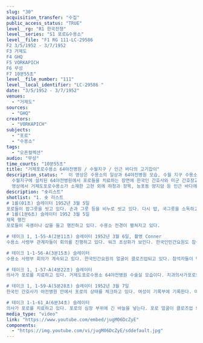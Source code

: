 ```yaml
---
slug: "30"
acquisition_transfer: "수집"
public_access_status: "TRUE"
level__rg: "R1 한국전쟁"
level__series: "S1 포로&수용소"
level__file: "F1 RG 111-LC-29586
F2 3/5/1952 - 3/7/1952
F3 거제도
F4 GHQ
F5 VORKAPICH
F6 무성
F7 10분55초"
level__file_number: "111"
level__local_identifier: "LC-29586 "
date: "3/5/1952 - 3/7/1952"
venues: 
  - "거제도"
sources: 
  - "GHQ"
creators: 
  - "VORKAPICH"
subjects: 
  - "포로"
  - "수용소"
tags: 
  - "오픈컬렉션"
audio: "무성"
time_courts: "10분55초"
title: "거제포로수용소 64야전병원 / 수월지구 / 인근 바다의 고기잡이"
description_status: "  이 영상은 수용소의 일상과 64야전병원 모습, 수월 지구 수용소 전경과 거제도 인근 바다 등을 담고 있다. 포로들은 제네바협약에 따라 일정한 노역을 할 수 있었다. 다만 장교는 제외된다. 거제도포로수용소개 재배치되기 이전 1952년 3월 5일부터 7일까지 수월지구 내에 포로들의 노역하러 가는 장면이 짧게 나온다. 
  수월지구에 설치된 64야전병원에서 포로들을 치료하는 장면에 한국인 간호사와 미군 간호장교 및 의사가 등장한다. 64야전병원은 지금의 수월과 양정 마을 사이에 병원동, 수술동, 회복실 등 다양한 시설을 갖추고 있었고 내과, 외과, 치과, 산인부과 등 다양한 진료과목뿐만 아니라 입원동 등이 나눠져 있다. 
  영상에서 거제도포로수용소가 소재한 고현 외에 하청과 장목, 능포동 양지암 등 인근 바다에서 고기잡이 하는 거제도 주민들 모습 등을 보여주고 있다. 1952년 3월 시쯤 거제도 어민들이 사용하는 통구미(목선) 등을 볼 수 있다."
description: "숏리스트"
shotlist: "1. 숏 리스트
# 1롤(01초) 슬레이터 1952년 3월 5일
포로들이 밥그릇을 씻고 있다. 손과 그릇 등을 비누로 씻고 있다. 다시 밥, 국그릇을 소독하고 있다. 
# 1롤(1분6초) 슬레이터 1952 3월 5일
제목 행진
포로들이 곡괭이나 삽을 들고 행진하고 있다. 수용소 전경이 펼쳐지고 있다. 

# 테이크 1, 1-55-A(2분11초) 슬레이터 1952년 3월 6일, 촬영 Conner
수용소 사령부 관계자들이 회의를 진행하고 있다. 워크 초상화가 보인다. 한국인민간요원도 참석해 있다. 

# 테이크 1-1-56-A(3분15초) 슬레이터
수용소 사령부 회의가 계속되고 있다. 한국민간요원의 얼굴이 클로즈업되고 있다. 참석자들이 박수를 치고 있다. 주요 간부들의 얼굴을 클로즈업 되고 있다.

# 테이크 1, 1-57-A(4분22초) 슬레이터
의사가 포로를 치료하고 있다. 거제도포로수용소 64야전병원 수술실 모습이다. 치과의사가포로의 치아를 살펴보고 있다. 의사가 얼굴의 상처를 치료하고 있다.

# 테이크 1, 1-59-A(5분28초) 슬레이터 1952년 3월 7일
한국인 간호사가 야전병원 안에서 포로의 상태를 체크하고 있다. 여성이 기록부에 기록한다. 미군 여성이 포로의 상태를 보고, 미군 의사가 포로의 치료를 시술한다.

# 테이크 1-1-61_A(6분34초) 슬레이터
의사가 포로를 치료하고 있다. 포로의 심장 부위에 긴 바늘을 넣는다. 포로 얼굴이 클로즈업 되고 있다. (7분40초) 포로들이 행진하고 있다. 포로들은 곡괭이를 들고 가고 있다. 주변에 한국군 경비가 호위하고 있다. 수용소 전경이 보인다. 수월지구와 수월산이 보인다. 경비탑에 초병이 수용소를 바라보고 있다. (8분45초) 바다가 보인다. 거제도 주변 섬과 작은 어선들이 보인다. 하청과 장목 주변에 어선들이 보인다. 양지암 등대가 보인다. (9분51초) 수용소 부두에 도착한다.  다시 배가 수용소를 떠난다. 주변 섬과 산이 보인다. 선상에서 한국군이 담배를 피우고 있다. "
media_type: "video"
link: "https://www.youtube.com/embed/jugM06DcZyE"
components: 
  - "https://img.youtube.com/vi/jugM06DcZyE/sddefault.jpg"
---
```

